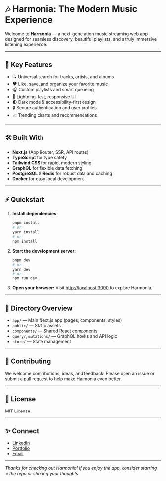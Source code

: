 # 🎶 Harmonia: The Modern Music Experience

Welcome to **Harmonia** — a next-generation music streaming web app designed for seamless discovery, beautiful playlists, and a truly immersive listening experience.

---

## 🌟 Key Features

- 🔍 Universal search for tracks, artists, and albums
- ❤️ Like, save, and organize your favorite music
- 🎧 Custom playlists and smart queueing
- 🚀 Lightning-fast, responsive UI
- 🌓 Dark mode & accessibility-first design
- 🔒 Secure authentication and user profiles
- 📈 Trending charts and recommendations

---

## 🛠️ Built With

- **Next.js** (App Router, SSR, API routes)
- **TypeScript** for type safety
- **Tailwind CSS** for rapid, modern styling
- **GraphQL** for flexible data fetching
- **PostgreSQL** & **Redis** for robust data and caching
- **Docker** for easy local development

---

## ⚡ Quickstart

1. **Install dependencies:**

   ```bash
   pnpm install
   # or
   yarn install
   # or
   npm install
   ```

2. **Start the development server:**

   ```bash
   pnpm dev
   # or
   yarn dev
   # or
   npm run dev
   ```

3. **Open your browser:**
   Visit [http://localhost:3000](http://localhost:3000) to explore Harmonia.

---

## 📁 Directory Overview

- `app/` — Main Next.js app (pages, components, styles)
- `public/` — Static assets
- `components/` — Shared React components
- `query/`, `mutations/` — GraphQL hooks and API logic
- `store/` — State management

---

## 🤝 Contributing

We welcome contributions, ideas, and feedback! Please open an issue or submit a pull request to help make Harmonia even better.

---

## 📄 License

MIT License

---

## ✨ Connect

- [LinkedIn](https://www.linkedin.com/in/yourprofile)
- [Portfolio](https://yourwebsite.com)
- [Email](mailto:your@email.com)

---

_Thanks for checking out Harmonia! If you enjoy the app, consider starring ⭐️ the repo or sharing your thoughts._
